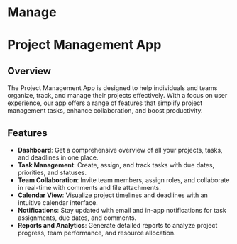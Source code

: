 # Manage
# Project Management App

## Overview
The Project Management App is designed to help individuals and teams organize, track, and manage their projects effectively. With a focus on user experience, our app offers a range of features that simplify project management tasks, enhance collaboration, and boost productivity.

## Features
- **Dashboard**: Get a comprehensive overview of all your projects, tasks, and deadlines in one place.
- **Task Management**: Create, assign, and track tasks with due dates, priorities, and statuses.
- **Team Collaboration**: Invite team members, assign roles, and collaborate in real-time with comments and file attachments.
- **Calendar View**: Visualize project timelines and deadlines with an intuitive calendar interface.
- **Notifications**: Stay updated with email and in-app notifications for task assignments, due dates, and comments.
- **Reports and Analytics**: Generate detailed reports to analyze project progress, team performance, and resource allocation.
